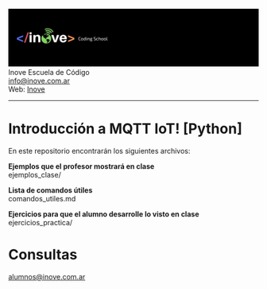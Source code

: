 ![Inove banner](/inove.jpg)
Inove Escuela de Código\
info@inove.com.ar\
Web: [Inove](http://inove.com.ar)

---

# Introducción a MQTT IoT! [Python]
En este repositorio encontrarán los siguientes archivos:

__Ejemplos que el profesor mostrará en clase__\
ejemplos_clase/

__Lista de comandos útiles__\
comandos_utiles.md

__Ejercicios para que el alumno desarrolle lo visto en clase__\
ejercicios_practica/

# Consultas
alumnos@inove.com.ar

